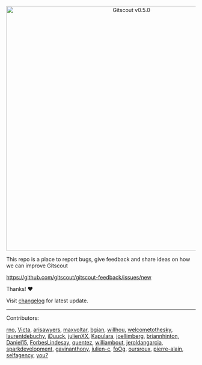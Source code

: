<p align="center">
<img width="650" alt="Gitscout v0.5.0" src="https://cloud.githubusercontent.com/assets/279053/20976076/a7573f76-bca1-11e6-8353-1fa9e55de44e.png">
</p>

This repo is a place to report bugs, give feedback and share ideas on how we can improve Gitscout

https://github.com/gitscout/gitscout-feedback/issues/new

Thanks!  :heart:

Visit [changelog](./CHANGELOG.md) for latest update.

___

Contributors:

[rno](https://github.com/rno),
[Victa](https://github.com/Victa),
[arisawyers](https://github.com/arisawyers),
[maxvoltar](https://github.com/maxvoltar),
[bgian](https://github.com/bgian),
[willhou](https://github.com/willhou),
[welcometothesky](https://github.com/welcometothesky),
[laurentdebuchy](https://github.com/laurentdebuchy),
[iDuuck](https://github.com/iDuuck),
[julienXX](https://github.com/julienXX),
[Kapulara](https://github.com/Kapulara),
[joellimberg](https://github.com/joellimberg),
[briannhinton](https://github.com/briannhinton),
[Daniel15](https://github.com/Daniel15),
[ForbesLindesay](https://github.com/ForbesLindesay),
[quentez](https://github.com/quentez),
[williambout](https://github.com/williambout),
[jeroldangarcia](https://github.com/jeroldangarcia),
[sparkdevelopment](https://github.com/sparkdevelopment),
[gavinanthony](https://github.com/gavinanthony),
[julien-c](https://github.com/julien-c),
[foOg](https://github.com/foOg),
[oursroux](https://github.com/oursroux),
[pierre-alain](https://github.com/pierre-alain),
[selfagency](https://github.com/selfagency),
[you?](https://github.com/gitscout/gitscout-feedback/issues/new)
